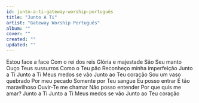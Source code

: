 ```yaml
---
id: junto-a-ti-gateway-worship-português
title: "Junto A Ti"
artist: "Gateway Worship Português"
album: ""
cover: ""
created: ""
updated: ""
---
```


Estou face a face
Com o rei dos reis
Glória e majestade
São Seu manto
Ouço Teus sussurros
Como o Teu pão
Reconheço minha imperfeição
Junto a Ti
Junto a Ti
Meus medos se vão
Junto ao Teu coração
Sou um vaso quebrado
Por meu pecado
Somente por Teu sangue
Eu posso entrar
É tão maravilhoso
Ouvir-Te me chamar
Não posso entender
Por que quis me amar?
Junto a Ti
Junto a Ti
Meus medos se vão
Junto ao Teu coração